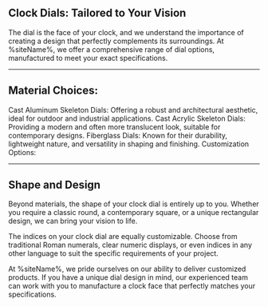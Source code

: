 ## Clock Dials: Tailored to Your Vision

The dial is the face of your clock, and we understand the importance of creating a design that perfectly complements its surroundings. At %siteName%, we offer a comprehensive range of dial options, manufactured to meet your exact specifications.

---

## Material Choices:

Cast Aluminum Skeleton Dials: Offering a robust and architectural aesthetic, ideal for outdoor and industrial applications.
Cast Acrylic Skeleton Dials: Providing a modern and often more translucent look, suitable for contemporary designs.
Fiberglass Dials: Known for their durability, lightweight nature, and versatility in shaping and finishing.
Customization Options:

---

## Shape and Design

Beyond materials, the shape of your clock dial is entirely up to you. Whether you require a classic round, a contemporary square, or a unique rectangular design, we can bring your vision to life.

The indices on your clock dial are equally customizable. Choose from traditional Roman numerals, clear numeric displays, or even indices in any other language to suit the specific requirements of your project.

At %siteName%, we pride ourselves on our ability to deliver customized products. If you have a unique dial design in mind, our experienced team can work with you to manufacture a clock face that perfectly matches your specifications.
